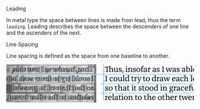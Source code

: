 Leading

In metal type the space between lines is made from lead, thus the term `leading`. Leading describes the space between the descenders of one line and the ascenders of the next.

Line Spacing

Line spacing is defined as the space from one baseline to another.

![alt text](https://github.com/oguching/knowledge/raw/master/images/leading_linespace.jpg "leading and line space")
